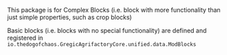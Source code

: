This package is for Complex Blocks (i.e. block with more functionality than just simple properties, such as crop blocks)

Basic blocks (i.e. blocks with no special functionality) are defined and registered in `io.thedogofchaos.GregicAgrifactoryCore.unified.data.ModBlocks`